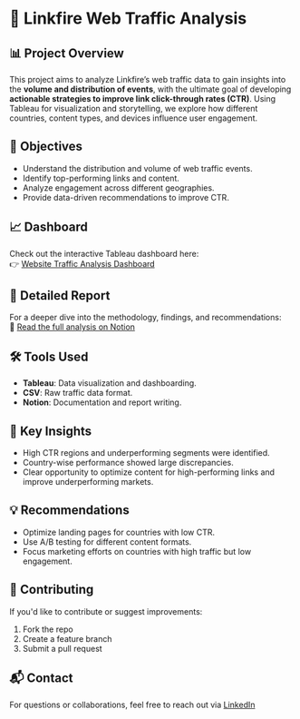 # 🔗 Linkfire Web Traffic Analysis

## 📊 Project Overview

This project aims to analyze Linkfire’s web traffic data to gain insights into the **volume and distribution of events**, with the ultimate goal of developing **actionable strategies to improve link click-through rates (CTR)**. Using Tableau for visualization and storytelling, we explore how different countries, content types, and devices influence user engagement.

## 🧠 Objectives

- Understand the distribution and volume of web traffic events.
- Identify top-performing links and content.
- Analyze engagement across different geographies.
- Provide data-driven recommendations to improve CTR.
  
## 📈 Dashboard

Check out the interactive Tableau dashboard here:  
👉 [Website Traffic Analysis Dashboard](https://public.tableau.com/views/WebsiteTrafficAnalysis_17452945544110/Story1?:language=en-US&:sid=&:redirect=auth&:display_count=n&:origin=viz_share_link)

## 📝 Detailed Report

For a deeper dive into the methodology, findings, and recommendations:  
📄 [Read the full analysis on Notion](https://immediate-stage-8d5.notion.site/Analytics-Data-Science-Portfolio-1dfe1eaece0980dfaae2e90c01461589)

## 🛠️ Tools Used

- **Tableau**: Data visualization and dashboarding.
- **CSV**: Raw traffic data format.
- **Notion**: Documentation and report writing.

## 🚀 Key Insights

- High CTR regions and underperforming segments were identified.
- Country-wise performance showed large discrepancies.
- Clear opportunity to optimize content for high-performing links and improve underperforming markets.

## 💡 Recommendations

- Optimize landing pages for countries with low CTR.
- Use A/B testing for different content formats.
- Focus marketing efforts on countries with high traffic but low engagement.

## 🤝 Contributing

If you'd like to contribute or suggest improvements:
1. Fork the repo
2. Create a feature branch
3. Submit a pull request

## 📬 Contact

For questions or collaborations, feel free to reach out via [LinkedIn](https://www.linkedin.com/in/adithyaprahasith)
